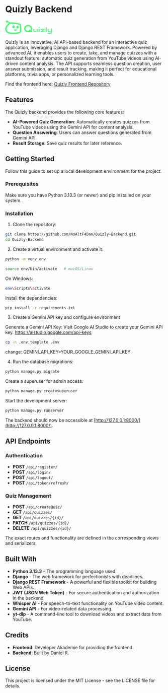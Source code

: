 # Quizly Backend

![Logo](/media/logoheader.png)

Quizly is an innovative, AI API-based backend for an interactive quiz application, leveraging Django and Django REST Framework. Powered by advanced AI, it enables users to create, take, and manage quizzes with a standout feature: automatic quiz generation from YouTube videos using AI-driven content analysis. The API supports seamless question creation, user answer submission, and result tracking, making it perfect for educational platforms, trivia apps, or personalized learning tools.

Find the frontend here: [Quizly Frontend Repository](https://github.com/NoAltF4Dan/Quizly_Frontend.git)

## Features

The Quizly backend provides the following core features:

- **AI-Powered Quiz Generation**: Automatically creates quizzes from YouTube videos using the Gemini API for content analysis.
- **Question Answering**: Users can answer questions generated from Gemini API.
- **Result Storage**: Save quiz results for later reference.

## Getting Started

Follow this guide to set up a local development environment for the project.

### Prerequisites

Make sure you have Python 3.13.3 (or newer) and pip installed on your system.

### Installation

1. Clone the repository:

```bash
git clone https://github.com/NoAltF4Dan/Quizly-Backend.git
cd Quizly-Backend
```

2. Create a virtual environment and activate it:

```bash
python -m venv env
```
```bash
source env/bin/activate   # macOS/Linux
```

On Windows:

```bash
env\Scripts\activate
```

Install the dependencies:

```bash
pip install -r requirements.txt
```

3. Create a Gemini API key and configure environment

Generate a Gemini API Key: Visit Google AI Studio to create your Gemini API key.
https://aistudio.google.com/api-keys


```bash
cp -n .env.template .env
```

change:
GEMINI_API_KEY=YOUR_GOOGLE_GEMINI_API_KEY

4. Run the database migrations:

```bash
python manage.py migrate
```

Create a superuser for admin access:

```bash
python manage.py createsuperuser
```

Start the development server:

```bash
python manage.py runserver
```

The backend should now be accessible at [http://127.0.0.1:8000/](http://127.0.0.1:8000/).

## API Endpoints

### Authentication
- **POST** `/api/register/`
- **POST** `/api/login/`
- **POST** `/api/logout/`
- **POST** `/api/token/refresh/`

### Quiz Management
- **POST** `/api/createQuiz/`
- **GET** `/api/quizzes/`
- **GET** `/api/quizzes/{id}/`
- **PATCH** `/api/quizzes/{id}/`
- **DELETE** `/api/quizzes/{id}/`

The exact routes and functionality are defined in the corresponding views and serializers.

## Built With

- **Python 3.13.3** - The programming language used.
- **Django** - The web framework for perfectionists with deadlines.
- **Django REST Framework** - A powerful and flexible toolkit for building Web APIs.
- **JWT (JSON Web Token)** - For secure authentication and authorization in the backend.
- **Whisper AI** - For speech-to-text functionality on YouTube video content.
- **Gemini API** - For video-related data processing.
- **yt-dlp** - A command-line tool to download videos and extract data from YouTube.

## Credits

- **Frontend**: Developer Akademie for providing the frontend.
- **Backend**: Built by Daniel K.

## License

This project is licensed under the MIT License - see the LICENSE file for details.
